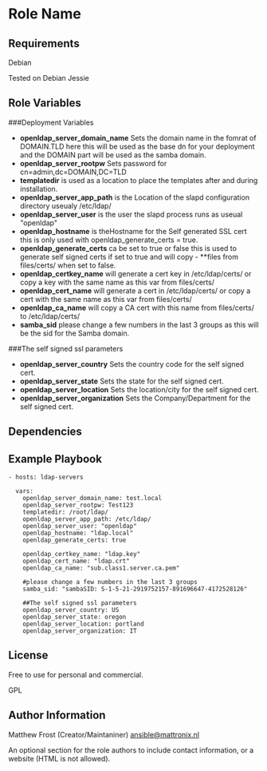 Role Name
=========

Requirements
------------

Debian 

Tested on Debian Jessie 

Role Variables
--------------

###Deployment Variables

* **openldap_server_domain_name** Sets the domain name in the fomrat of DOMAIN.TLD here this will be used as the base dn for your deployment and the DOMAIN part will be used as the samba domain.
* **openldap_server_rootpw** Sets password for cn=admin,dc=DOMAIN,DC=TLD
* **templatedir** is used as a location to place the templates after and during installation. 
* **openldap_server_app_path** is the Location of the slapd configuration directory useualy /etc/ldap/
* **openldap_server_user** is the user the slapd process runs as useual "openldap"
* **openldap_hostname** is theHostname for the Self generated SSL cert this is only used with openldap_generate_certs = true. 
* **openldap_generate_certs** ca be set to  true or false this is used to generate self signed certs if set to true and will copy - **files from files/certs/ when set to false.
* **openldap_certkey_name** will generate a cert key in /etc/ldap/certs/ or copy a key with the same name as this var from files/certs/
* **openldap_cert_name** will generate a cert in /etc/ldap/certs/ or copy a cert  with the same name as this var from files/certs/
* **openldap_ca_name** will copy a CA cert with this name from files/certs/ to /etc/ldap/certs/
* **samba_sid** please change a few numbers in the last 3 groups as this will be the sid for the Samba domain.

###The self signed ssl parameters
* **openldap_server_country** Sets the country code for the self signed cert.
* **openldap_server_state** Sets the state for the self signed cert.
* **openldap_server_location** Sets the location/city for the self signed cert.
* **openldap_server_organization** Sets the Company/Department for the self signed cert.


Dependencies
------------


Example Playbook
----------------

```
- hosts: ldap-servers

  vars:
    openldap_server_domain_name: test.local
    openldap_server_rootpw: Test123
    templatedir: /root/ldap/
    openldap_server_app_path: /etc/ldap/
    openldap_server_user: "openldap"
    openldap_hostname: "ldap.local"
    openldap_generate_certs: true

    openldap_certkey_name: "ldap.key"
    openldap_cert_name: "ldap.crt"
    openldap_ca_name: "sub.class1.server.ca.pem"

    #please change a few numbers in the last 3 groups
    samba_sid: "sambaSID: S-1-5-21-2919752157-891696647-4172528126"

    ##The self signed ssl parameters
    openldap_server_country: US
    openldap_server_state: oregon
    openldap_server_location: portland
    openldap_server_organization: IT
```


License
-------

Free to use for personal and commercial.

GPL

Author Information
------------------
Matthew Frost (Creator/Maintaniner) ansible@mattronix.nl


An optional section for the role authors to include contact information, or a website (HTML is not allowed).
